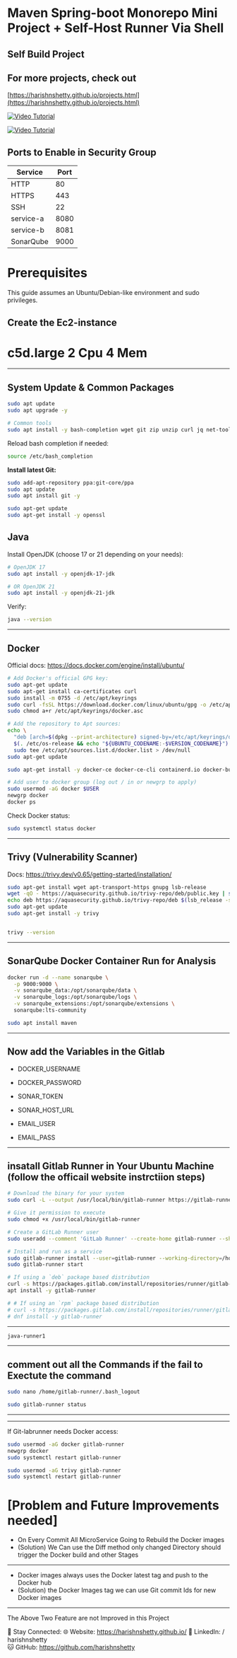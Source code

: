 # Maven Spring-boot Monorepo Mini Project + Self-Host Runner Via Shell 

## Self Build Project

## For more projects, check out  
[https://harishnshetty.github.io/projects.html](https://harishnshetty.github.io/projects.html)

[![Video Tutorial](https://github.com/harishnshetty/image-data-project/blob/697a14a6f3bca7222218317e87d705e3fbe04f31/monorepo-java.jpg)](https://youtu.be/Pd5_8oyD4ME)


[![Video Tutorial](https://github.com/harishnshetty/image-data-project/blob/b56663771ad1870cfc34d85f31e0eccc12225869/stagemonorepo.png)](https://youtu.be/Pd5_8oyD4ME)


## Ports to Enable in Security Group

| Service         | Port  |
|-----------------|-------|
| HTTP            | 80    |
| HTTPS           | 443   |
| SSH             | 22    |
| service-a       | 8080  |
| service-b       | 8081  |
| SonarQube       | 9000  |



# Prerequisites

This guide assumes an Ubuntu/Debian-like environment and sudo privileges.

## Create the Ec2-instance    

# c5d.large  2 Cpu 4 Mem
---

## System Update & Common Packages

```bash
sudo apt update
sudo apt upgrade -y

# Common tools
sudo apt install -y bash-completion wget git zip unzip curl jq net-tools build-essential ca-certificates apt-transport-https gnupg fontconfig
```
Reload bash completion if needed:
```bash
source /etc/bash_completion
```

**Install latest Git:**
```bash
sudo add-apt-repository ppa:git-core/ppa
sudo apt update
sudo apt install git -y
```
```bash
sudo apt-get update
sudo apt-get install -y openssl
```
## Java

Install OpenJDK (choose 17 or 21 depending on your needs):

```bash
# OpenJDK 17
sudo apt install -y openjdk-17-jdk

# OR OpenJDK 21
sudo apt install -y openjdk-21-jdk
```
Verify:
```bash
java --version
```
---

## Docker

Official docs: https://docs.docker.com/engine/install/ubuntu/

```bash
# Add Docker's official GPG key:
sudo apt-get update
sudo apt-get install ca-certificates curl
sudo install -m 0755 -d /etc/apt/keyrings
sudo curl -fsSL https://download.docker.com/linux/ubuntu/gpg -o /etc/apt/keyrings/docker.asc
sudo chmod a+r /etc/apt/keyrings/docker.asc

# Add the repository to Apt sources:
echo \
  "deb [arch=$(dpkg --print-architecture) signed-by=/etc/apt/keyrings/docker.asc] https://download.docker.com/linux/ubuntu \
  $(. /etc/os-release && echo "${UBUNTU_CODENAME:-$VERSION_CODENAME}") stable" | \
  sudo tee /etc/apt/sources.list.d/docker.list > /dev/null
sudo apt-get update

sudo apt-get install -y docker-ce docker-ce-cli containerd.io docker-buildx-plugin docker-compose-plugin

# Add user to docker group (log out / in or newgrp to apply)
sudo usermod -aG docker $USER
newgrp docker
docker ps
```

Check Docker status:
```bash
sudo systemctl status docker
```

---

## Trivy (Vulnerability Scanner)

Docs: https://trivy.dev/v0.65/getting-started/installation/

```bash
sudo apt-get install wget apt-transport-https gnupg lsb-release
wget -qO - https://aquasecurity.github.io/trivy-repo/deb/public.key | sudo apt-key add -
echo deb https://aquasecurity.github.io/trivy-repo/deb $(lsb_release -sc) main | sudo tee -a /etc/apt/sources.list.d/trivy.list
sudo apt-get update
sudo apt-get install -y trivy


trivy --version
```

---
## SonarQube Docker Container Run for Analysis

```bash
docker run -d --name sonarqube \
  -p 9000:9000 \
  -v sonarqube_data:/opt/sonarqube/data \
  -v sonarqube_logs:/opt/sonarqube/logs \
  -v sonarqube_extensions:/opt/sonarqube/extensions \
  sonarqube:lts-community
```

```bash
sudo apt install maven
```

---

## Now add the Variables in the Gitlab

- DOCKER_USERNAME 
- DOCKER_PASSWORD 

- SONAR_TOKEN
- SONAR_HOST_URL

- EMAIL_USER 
- EMAIL_PASS  

---

## insatall Gitlab Runner in Your Ubuntu Machine (follow the officail website instrctiion steps)

```bash 
# Download the binary for your system
sudo curl -L --output /usr/local/bin/gitlab-runner https://gitlab-runner-downloads.s3.amazonaws.com/latest/binaries/gitlab-runner-linux-amd64

# Give it permission to execute
sudo chmod +x /usr/local/bin/gitlab-runner

# Create a GitLab Runner user
sudo useradd --comment 'GitLab Runner' --create-home gitlab-runner --shell /bin/bash

# Install and run as a service
sudo gitlab-runner install --user=gitlab-runner --working-directory=/home/gitlab-runner
sudo gitlab-runner start

# If using a `deb` package based distribution
curl -s https://packages.gitlab.com/install/repositories/runner/gitlab-runner/script.deb.sh | sudo bash
apt install -y gitlab-runner

# # If using an `rpm` package based distribution
# curl -s https://packages.gitlab.com/install/repositories/runner/gitlab-runner/script.rpm.sh | sudo bash
# dnf install -y gitlab-runner

```
---

```bash
java-runner1
```

---
## comment out all the Commands if the fail to Exectute the command
```bash
sudo nano /home/gitlab-runner/.bash_logout
```

```bash
sudo gitlab-runner status
```
---


---

If Git-labrunner needs Docker access:
```bash
sudo usermod -aG docker gitlab-runner
newgrp docker
sudo systemctl restart gitlab-runner
```


```bash
sudo usermod -aG trivy gitlab-runner
sudo systemctl restart gitlab-runner
```

# [Problem and Future Improvements needed]
- On Every Commit All MicroService Going to Rebuild the Docker images 
- (Solution)  We Can use the Diff method only changed Directory should trigger the Docker build and other Stages
---
- Docker images always uses the Docker latest tag and push to the Docker hub
- (Solution) the Docker Images tag we can use Git commit Ids for new Docker images

---
The Above Two Feature are not Improved in this Project

🔗 Stay Connected:
🌐 Website: https://harishnshetty.github.io/
💼 LinkedIn:   / harishnshetty  
🐱 GitHub: https://github.com/harishnshetty
